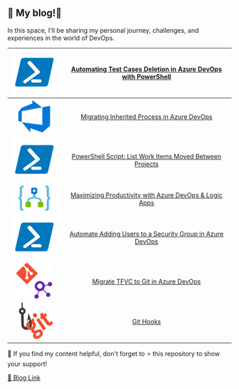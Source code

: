 ## 📝 My blog!🌟

In this space, I'll be sharing my personal journey, challenges, and experiences in the world of DevOps.

|![Azure DevOps](./assets/images/readme/power-shell.png) |[Automating Test Cases Deletion in Azure DevOps with PowerShell](https://rehababotalep.github.io/2023/11/23/delete-testcases.html)|
|:---:|:---:|
|![Azure DevOps](./assets/images/readme/azure-devops.png) |[Migrating Inherited Process in Azure DevOps](https://rehababotalep.github.io/2023/10/21/process-migration.html)|
|![Azure DevOps](./assets/images/readme/power-shell.png) |[PowerShell Script: List Work Items Moved Between Projects](https://rehababotalep.github.io/2023/09/22/list-moved-work-items.html)|
|![Logic App](./assets/images/readme/logic-app.png) |[Maximizing Productivity with Azure DevOps & Logic Apps](https://rehababotalep.github.io/2023/09/16/maximizing-productivity-with-azure-devops-logic-apps.html)|
|![Azure DevOps](./assets/images/readme/power-shell.png) |[Automate Adding Users to a Security Group in Azure DevOps](https://rehababotalep.github.io/2023/09/13/add-users-to-security-group.html)|
|![TFVC-Git](./assets/images/readme/tfvc-git.png) |[Migrate TFVC to Git in Azure DevOps](https://rehababotalep.github.io/2023/09/05/tfvc-to-git.html)|
|![Git Hooks](./assets/images/readme/git-hooks.png) |[Git Hooks](https://rehababotalep.github.io/2023/09/03/git-hooks.html)|

📌 If you find my content helpful, don't forget to ⭐ this repository to show your support!

[🔗 Blog Link](https://rehababotalep.github.io/)
